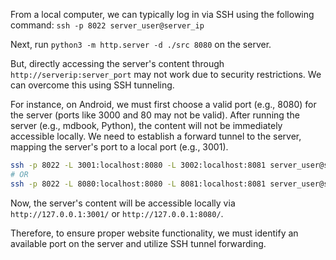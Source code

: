 From a local computer, we can typically log in via SSH using the following
command: `ssh -p 8022 server_user@server_ip`

Next, run `python3 -m http.server -d ./src 8080` on the server.

But, directly accessing the server's content through
`http://serverip:server_port` may not work due to security restrictions. We can
overcome this using SSH tunneling.

For instance, on Android, we must first choose a valid port (e.g., 8080) for
the server (ports like 3000 and 80 may not be valid). After running the server
(e.g., mdbook, Python), the content will not be immediately accessible locally.
We need to establish a forward tunnel to the server, mapping the server's port
to a local port (e.g., 3001).

```bash
ssh -p 8022 -L 3001:localhost:8080 -L 3002:localhost:8081 server_user@server_ip
# OR
ssh -p 8022 -L 8080:localhost:8080 -L 8081:localhost:8081 server_user@server_ip
```

Now, the server's content will be accessible locally via
`http://127.0.0.1:3001/` or `http://127.0.0.1:8080/`.

Therefore, to ensure proper website functionality, we must identify an
available port on the server and utilize SSH tunnel forwarding. 
